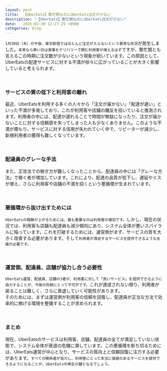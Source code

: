 ```yaml
---
layout: post
title:  【UberEats】繁忙期なのにUberEats注文が少ない
description: "【UberEats】繁忙期なのにUberEats注文が少ない"
date:   2025-01-30 12:27:29 +0900
categories: blog
---
```


`1月30日（木）の午後、東京新宿ではほとんど注文が入らないという異常な状況`が発生しました。`本来なら寒い日は食事をデリバリーで頼む利用客が増えるはず`ですが、繁忙期とも言えるこの時期に注文数が少ないという現象が続いています。この原因として、UberEatsの配達サービスに対する不満が徐々に広がっていることが大きく影響していると考えられます。

<br>

### サービスの質の低下と利用客の離れ

最近、UberEatsを利用する多くの人々から「注文が届かない」「配達が遅い」といった不満が多発しており、これが利用客や店舗の離反を招いていると推測されます。利用者の中には、配達が遅れることで時間が無駄になったり、注文が届かないことに対する信頼感を失ってしまった人も少なくありません。このような不満が積もり、サービスに対する信用が失われていく中で、リピーターが減少し、新規利用者の獲得も難しくなっています。

<br>

### 配達員のグレーな手法

また、正攻法での稼ぎ方が難しくなったことから、配達員の中には「グレーな方法」で稼ぐ者が増加しています。これにより、配達の品質が低下し、遅延やミスが増え、さらに利用客や店舗の不満を招くという悪循環が生まれています。

<br>

### 悪循環から抜け出すためには

`UberEatsの報酬が上がるためには、最も重要なのは利用客の増加です。`しかし、現在の状況では、利用客も店舗も配達員も減少傾向にあり、システム全体が悪いスパイラルに陥っています。これを打破するためには、運営側がまず、サービスの質を大きく改善する必要があります。そして`利用者が満足するサービスを提供できるような支援が必要です。`

<br>

### 運営側、配達員、店舗が協力し合う必要性

`UberEats運営、配達員、店舗の3者が、利用客に対して「良いサービス」を提供できるように協力することが、今後の存続にとって不可欠です。`これが達成されない限り、利用者が戻ることは難しく、さらに衰退していく可能性があります。  
そのためには、まずは運営側が利用客の信頼を回復し、配達員が正当な方法で効率的に稼げる環境を整備することが求められます。

<br>

### まとめ

現在、UberEatsのサービスは利用客、店舗、配達員の全てが満足していない状態で、システム全体が衰退の危機に瀕しています。この悪循環を断ち切るためには、UberEats運営が中心となり、サービスの質向上と信頼回復に注力する必要があります。`すべての関係者が協力し、利用客にとって本当に価値のあるサービスを提供できるようになることが、UberEatsの再生の鍵となるでしょう。`
